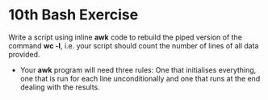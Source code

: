 # 10th Bash Exercise

Write a script using inline **awk** code to rebuild the piped version
of the command  **wc -l**, i.e. your script should count the number of lines of all
data provided.

* Your **awk** program will need three rules: One that initialises everything,
one that is run for each line unconditionally and one that runs at the end
dealing with the results.

